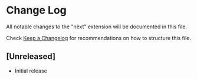 # Change Log

All notable changes to the "next" extension will be documented in this file.

Check [Keep a Changelog](http://keepachangelog.com/) for recommendations on how to structure this file.

## [Unreleased]

- Initial release